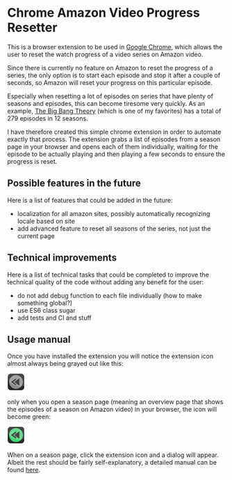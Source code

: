 # Chrome Amazon Video Progress Resetter

This is a browser extension to be used in [Google Chrome](https://www.google.com/chrome/), which allows the user to reset
the watch progress of a video series on Amazon video.

Since there is currently no feature on Amazon to reset the progress of a series, the only
option is to start each episode and stop it after a couple of seconds, so Amazon will reset
your progress on this particular episode. 

Especially when resetting a lot of episodes on series that have plenty of seasons and episodes,
this can become tiresome very quickly. As an example, [The Big Bang Theory](https://en.wikipedia.org/wiki/The_Big_Bang_Theory) (which is one of
my favorites) has a total of 279 episodes in 12 seasons.

I have therefore created this simple chrome extension
in order to automate exactly that process. The extension grabs a list of episodes from a
season page in your browser and opens each of them individually, waiting for the episode
to be actually playing and then playing a few seconds to ensure the progress is reset.

## Possible features in the future
Here is a list of features that could be added in the future:
- localization for all amazon sites, possibly automatically recognizing locale based on site
- add advanced feature to reset all seasons of the series, not just the current page

## Technical improvements
Here is a list of technical tasks that could be completed to improve the technical quality
of the code without adding any benefit for the user:
- do not add debug function to each file individually (how to make something global?)
- use ES6 class sugar
- add tests and CI and stuff

## Usage manual

Once you have installed the extension you will notice the extension icon almost always
being grayed out like this:

![Grayed out icon](/images/logo-40-gray.png?raw=true)

only when you open a season page (meaning an overview page that shows the episodes of a
season on Amazon video) in your browser, the icon will become green:

![Enabled icon](/images/logo-40.png?raw=true)

When on a season page, click the extension icon and a dialog will appear. Albeit the rest 
should be fairly self-explanatory, a detailed manual can be found [here](MANUAL.md).